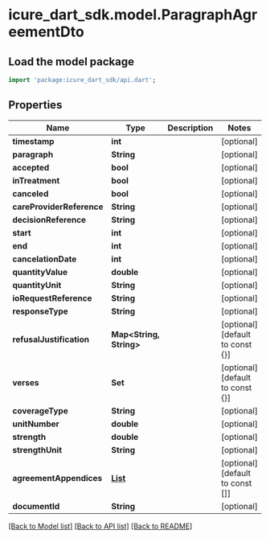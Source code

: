 # icure_dart_sdk.model.ParagraphAgreementDto

## Load the model package
```dart
import 'package:icure_dart_sdk/api.dart';
```

## Properties
Name | Type | Description | Notes
------------ | ------------- | ------------- | -------------
**timestamp** | **int** |  | [optional]
**paragraph** | **String** |  | [optional]
**accepted** | **bool** |  | [optional]
**inTreatment** | **bool** |  | [optional]
**canceled** | **bool** |  | [optional]
**careProviderReference** | **String** |  | [optional]
**decisionReference** | **String** |  | [optional]
**start** | **int** |  | [optional]
**end** | **int** |  | [optional]
**cancelationDate** | **int** |  | [optional]
**quantityValue** | **double** |  | [optional]
**quantityUnit** | **String** |  | [optional]
**ioRequestReference** | **String** |  | [optional]
**responseType** | **String** |  | [optional]
**refusalJustification** | **Map<String, String>** |  | [optional] [default to const {}]
**verses** | **Set<int>** |  | [optional] [default to const {}]
**coverageType** | **String** |  | [optional]
**unitNumber** | **double** |  | [optional]
**strength** | **double** |  | [optional]
**strengthUnit** | **String** |  | [optional]
**agreementAppendices** | [**List<AgreementAppendixDto>**](AgreementAppendixDto.md) |  | [optional] [default to const []]
**documentId** | **String** |  | [optional]

[[Back to Model list]](../README.md#documentation-for-models) [[Back to API list]](../README.md#documentation-for-api-endpoints) [[Back to README]](../README.md)

